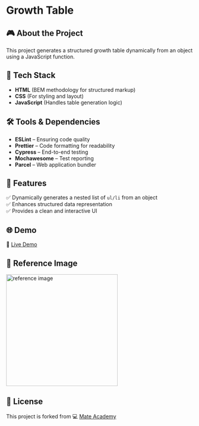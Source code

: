 # Growth Table

## 🎮 About the Project
This project generates a structured growth table dynamically from an object using a JavaScript function.

## 🚀 Tech Stack
- **HTML** (BEM methodology for structured markup)
- **CSS** (For styling and layout)
- **JavaScript** (Handles table generation logic)

## 🛠️ Tools & Dependencies
- **ESLint** – Ensuring code quality  
- **Prettier** – Code formatting for readability  
- **Cypress** – End-to-end testing  
- **Mochawesome** – Test reporting  
- **Parcel** – Web application bundler  

## 📌 Features
✅ Dynamically generates a nested list of `ul/li` from an object  
✅ Enhances structured data representation  
✅ Provides a clean and interactive UI  

## 🌐 Demo
🔗 [Live Demo](https://AndriiZakharenko.github.io/growth-table/)

## 📸 Reference Image  
<img src="./src/images/4x4.png" alt="reference image" width="300px" />

## 📜 License
This project is forked from 💻 [Mate Academy](https://github.com/mate-academy/js_growth_table_DOM)
